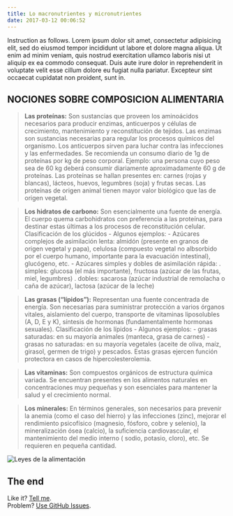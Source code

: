 ```yaml
---
title: Lo macronutrientes y micronutrientes
date: 2017-03-12 00:06:52
---
```


Instruction as follows. Lorem ipsum dolor sit amet, consectetur adipisicing elit, sed do eiusmod tempor incididunt ut labore et dolore magna aliqua. Ut enim ad minim veniam, quis nostrud exercitation ullamco laboris nisi ut aliquip ex ea commodo consequat. Duis aute irure dolor in reprehenderit in voluptate velit esse cillum dolore eu fugiat nulla pariatur. Excepteur sint occaecat cupidatat non proident, sunt in.

## NOCIONES SOBRE COMPOSICION ALIMENTARIA

> **Las proteínas:** Son sustancias que proveen los aminoácidos necesarios para producir enzimas, anticuerpos y células de crecimiento, mantenimiento y reconstitución de tejidos. Las enzimas son sustancias necesarias para regular los procesos químicos del organismo. Los anticuerpos sirven para luchar contra las infecciones y las enfermedades. Se recomienda un consumo diario de 1g de proteínas por kg de peso corporal. Ejemplo: una persona cuyo peso sea de 60 kg deberá consumir diariamente aproximadamente 60 g de proteínas. Las proteínas se hallan presentes en: carnes (rojas y blancas), lácteos, huevos, legumbres (soja) y frutas secas. Las proteínas de origen animal tienen mayor valor biológico que las de origen vegetal.

> **Los hidratos de carbono:** Son esencialmente una fuente de energía. El cuerpo quema carbohidratos con preferencia a las proteínas, para destinar estas últimas a los procesos de reconstitución celular. Clasificación de los glúcidos - Algunos ejemplos: - Azúcares complejos de asimilación lenta: almidón (presente en granos de origen vegetal y papa), celulosa (compuesto vegetal no albsorbido por el cuerpo humano, importante para la evacuación intestinal), glucógeno, etc. - Azúcares simples y dobles de asimilación rápida: . simples: glucosa (el más importante), fructosa (azúcar de las frutas, miel, legumbres) . dobles: sacarosa (azúcar industrial de remolacha o caña de azúcar), lactosa (azúcar de la leche)

> **Las grasas (“lípidos”):** Representan una fuente concentrada de energía. Son necesarias para suministrar protección a varios órganos vitales, aislamiento del cuerpo, transporte de vitaminas liposolubles (A, D, E y K), síntesis de hormonas (fundamentalmente hormonas sexuales). Clasificación de los lípidos - Algunos ejemplos: - grasas saturadas: en su mayoría animales (manteca, grasa de carnes) - grasas no saturadas: en su mayoría vegetales (aceite de oliva, maíz, girasol, germen de trigo) y pescados. Estas grasas ejercen función protectora en casos de hipercolesterolemia.

> **Las vitaminas:** Son compuestos orgánicos de estructura química variada. Se encuentran presentes en los alimentos naturales en concentraciones muy pequeñas y son esenciales para mantener la salud y el crecimiento normal. 

> **Los minerales:** En términos generales, son necesarios para prevenir la anemia (como el caso del hierro) y las infecciones (zinc), mejorar el rendimiento psicofísico (magnesio, fósforo, cobre y selenio), la mineralización ósea (calcio), la suficiencia cardiovascular, el mantenimiento del medio interno ( sodio, potasio, cloro), etc. Se requieren en pequeña cantidad. 

![Leyes de la alimentación](https://www.hiperxel.com//media/im/600x300-macronutrientes-e1549268826335-1549370397.png)


## The end

Like it? [Tell me](http://twitter.com/muanchiou).<br/>
Problem? [Use GitHub Issues](https://github.com/muan/scribble).